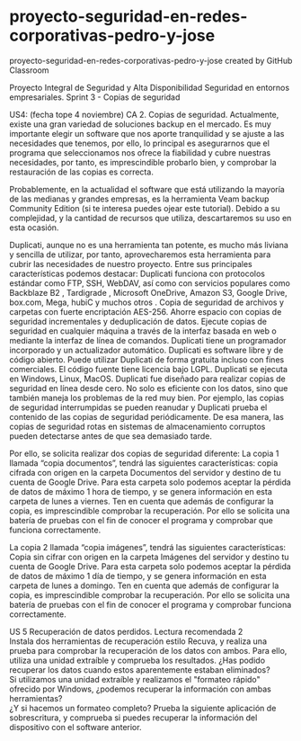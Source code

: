 # proyecto-seguridad-en-redes-corporativas-pedro-y-jose
proyecto-seguridad-en-redes-corporativas-pedro-y-jose created by GitHub Classroom


Proyecto Integral de Seguridad y Alta Disponibilidad
Seguridad en entornos empresariales.
Sprint 3 - Copias de seguridad

US4: (fecha tope 4 noviembre) CA 2. Copias de seguridad. Actualmente, existe una gran variedad de soluciones backup en el mercado. Es muy importante elegir un software que nos aporte tranquilidad y se ajuste a las necesidades que tenemos, por ello, lo principal es asegurarnos que el programa que seleccionamos nos ofrece la fiabilidad y cubre nuestras necesidades, por tanto, es imprescindible probarlo bien, y comprobar la restauración de las copias es correcta. 

Probablemente, en la actualidad el software que está utilizando la mayoría de las medianas y grandes empresas, es la herramienta Veam backup Community Edition (si te interesa puedes ojear este tutorial). Debido a su complejidad, y la cantidad de recursos que utiliza, descartaremos su uso en esta ocasión.

Duplicati, aunque no es una herramienta tan potente, es mucho más liviana y sencilla de utilizar, por tanto, aprovecharemos esta herramienta para cubrir las necesidades de nuestro proyecto.
Entre sus principales características podemos destacar:
Duplicati funciona con protocolos estándar como FTP, SSH, WebDAV, así como con servicios populares como Backblaze B2 , Tardigrade , Microsoft OneDrive, Amazon S3, Google Drive, box.com, Mega, hubiC y muchos otros .
Copia de seguridad de archivos y carpetas con fuerte encriptación AES-256. Ahorre espacio con copias de seguridad incrementales y deduplicación de datos. Ejecute copias de seguridad en cualquier máquina a través de la interfaz basada en web o mediante la interfaz de línea de comandos. Duplicati tiene un programador incorporado y un actualizador automático.
Duplicati es software libre y de código abierto. Puede utilizar Duplicati de forma gratuita incluso con fines comerciales. El código fuente tiene licencia bajo LGPL. Duplicati se ejecuta en Windows, Linux, MacOS.
Duplicati fue diseñado para realizar copias de seguridad en línea desde cero. No solo es eficiente con los datos, sino que también maneja los problemas de la red muy bien. Por ejemplo, las copias de seguridad interrumpidas se pueden reanudar y Duplicati prueba el contenido de las copias de seguridad periódicamente. De esa manera, las copias de seguridad rotas en sistemas de almacenamiento corruptos pueden detectarse antes de que sea demasiado tarde.

Por ello, se solicita realizar dos copias de seguridad diferente:
La copia 1 llamada “copia documentos”, tendrá las siguientes características:
copia cifrada con origen en la carpeta Documentos del servidor y destino de tu cuenta de Google Drive. 
Para esta carpeta solo podemos aceptar la pérdida de datos de máximo 1 hora de tiempo, y se genera información en esta carpeta de lunes a viernes. 
Ten en cuenta que además de configurar la copia, es imprescindible comprobar la recuperación. Por ello se solicita una batería de pruebas con el fin de conocer el programa y comprobar que funciona correctamente.

La copia 2 llamada “copia imágenes”, tendrá las siguientes características:
Copia sin cifrar con origen en la carpeta Imágenes del servidor y destino tu cuenta de Google Drive. 
Para esta carpeta solo podemos aceptar la pérdida de datos de máximo 1 día de tiempo, y se genera información en esta carpeta de lunes a domingo. 
Ten en cuenta que además de configurar la copia, es imprescindible comprobar la recuperación. Por ello se solicita una batería de pruebas con el fin de conocer el programa y comprobar funciona correctamente.

US 5 Recuperación de datos perdidos.
Lectura recomendada 2	
Instala dos herramientas de recuperación estilo Recuva, y realiza una prueba para comprobar la recuperación de los datos con ambos. Para ello, utiliza una unidad extraíble y comprueba los resultados.	
¿Has podido recuperar los datos cuando estos aparentemente estaban 	eliminados? 		
Si utilizamos una unidad extraíble y realizamos el "formateo 		rápido" ofrecido por Windows, ¿podemos recuperar la 		información con ambas herramientas? 		
¿Y si hacemos un formateo completo?	
Prueba la siguiente aplicación de sobrescritura, y comprueba si puedes 	recuperar la información del dispositivo con el software anterior. 	

